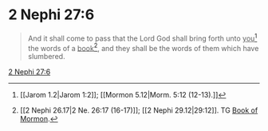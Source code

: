 # 2 Nephi 27:6

> And it shall come to pass that the Lord God shall bring forth unto <u>you</u>[^a] the words of a <u>book</u>[^b], and they shall be the words of them which have slumbered.

[2 Nephi 27:6](https://www.churchofjesuschrist.org/study/scriptures/bofm/2-ne/27?lang=eng&id=p6#p6)


[^a]: [[Jarom 1.2|Jarom 1:2]]; [[Mormon 5.12|Morm. 5:12 (12-13).]]
[^b]: [[2 Nephi 26.17|2 Ne. 26:17 (16-17)]]; [[2 Nephi 29.12|29:12]]. TG [Book of Mormon](https://www.churchofjesuschrist.org/study/scriptures/tg/book-of-mormon?lang=eng).
